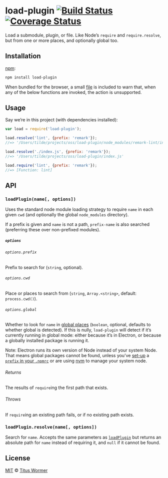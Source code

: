 # load-plugin [![Build Status][travis-badge]][travis] [![Coverage Status][codecov-badge]][codecov]

Load a submodule, plugin, or file.  Like Node’s `require` and
`require.resolve`, but from one or more places, and optionally
global too.

## Installation

[npm][]:

```bash
npm install load-plugin
```

When bundled for the browser, a small [file][browser] is included to
warn that, when any of the below functions are invoked, the action is
unsupported.

## Usage

Say we’re in this project (with dependencies installed):

```javascript
var load = require('load-plugin');

load.resolve('lint', {prefix: 'remark'});
//=> '/Users/tilde/projects/oss/load-plugin/node_modules/remark-lint/index.js'

load.resolve('./index.js', {prefix: 'remark'});
//=> '/Users/tilde/projects/oss/load-plugin/index.js'

load.require('lint', {prefix: 'remark'});
//=> [Function: lint]
```

## API

### `loadPlugin(name[, options])`

Uses the standard node module loading strategy to require `name`
in each given `cwd` (and optionally the global `node_modules`
directory).

If a prefix is given and `name` is not a path, `prefix-name`
is also searched (preferring these over non-prefixed modules).

##### `options`

###### `options.prefix`

Prefix to search for (`string`, optional).

###### `options.cwd`

Place or places to search from (`string`, `Array.<string>`, default:
`process.cwd()`).

###### `options.global`

Whether to look for `name` in [global places][global] (`boolean`, optional,
defaults to whether global is detected).  If this is nully, `load-plugin`
will detect if it’s currently running in global mode: either because it’s
in Electron, or because a globally installed package is running it.

Note: Electron runs its own version of Node instead of your system Node.
That means global packages cannot be found, unless you’ve [set-up][] a [`prefix`
in your `.npmrc`][prefix] or are using [nvm][] to manage your system node.

###### Returns

The results of `require`ing the first path that exists.

###### Throws

If `require`ing an existing path fails, or if no existing path exists.

### `loadPlugin.resolve(name[, options])`

Search for `name`.  Accepts the same parameters as [`loadPlugin`][load-plugin]
but returns an absolute path for `name` instead of requiring it,
and `null` if it cannot be found.

## License

[MIT][license] © [Titus Wormer][author]

<!-- Definitions -->

[travis-badge]: https://img.shields.io/travis/wooorm/load-plugin.svg

[travis]: https://travis-ci.org/wooorm/load-plugin

[codecov-badge]: https://img.shields.io/codecov/c/github/wooorm/load-plugin.svg

[codecov]: https://codecov.io/github/wooorm/load-plugin

[npm]: https://docs.npmjs.com/cli/install

[license]: LICENSE

[author]: http://wooorm.com

[global]: https://docs.npmjs.com/files/folders#node-modules

[load-plugin]: #loadpluginname-options

[browser]: browser.js

[prefix]: https://docs.npmjs.com/misc/config#prefix

[set-up]: https://github.com/sindresorhus/guides/blob/master/npm-global-without-sudo.md

[nvm]: https://github.com/creationix/nvm
